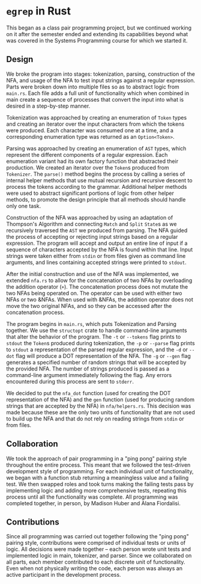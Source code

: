 # `egrep` in Rust

This began as a class pair programming project, but we continued working on it after the semester ended and extending its capabilities beyond what was covered in the Systems Programming course for which we started it.

## Design

We broke the program into stages: tokenization, parsing, construction of the NFA, and usage of the NFA to test input strings against a regular expression. Parts were broken down into multiple files so as to abstract logic from `main.rs`. Each file adds a full unit of functionality which when combined in main create a sequence of processes that convert the input into what is desired in a step-by-step manner.

Tokenization was approached by creating an enumeration of `Token` types and creating an iterator over the input characters from which the tokens were produced. Each character was consumed one at a time, and a corresponding enumeration type was returned as an `Option<Token>`.

Parsing was approached by creating an enumeration of `AST` types, which represent the different components of a regular expression. Each enumeration variant had its own factory function that abstracted their production. We created an iterator over the `Token`s produced from `Tokenizer`. The `parse()` method begins the process by calling a series of internal helper methods that use mutual recursion and recursive descent to process the tokens according to the grammar. Additional helper methods were used to abstract significant portions of logic from other helper methods, to promote the design principle that all methods should handle only one task.

Construction of the NFA was approached by using an adaptation of Thompson's Algorithm and connecting `Match` and `Split` `State`s as we recursively traversed the `AST` we produced from parsing. The NFA guided the process of accepting or rejecting input strings based on a regular expression. The program will accept and output an entire line of input if a sequence of characters accepted by the NFA is found within that line. Input strings were taken either from `stdin` or from files given as command line arguments, and lines containing accepted strings were printed to `stdout`.

After the initial construction and use of the NFA was implemented, we extended `nfa.rs` to allow for the concatenation of two NFAs by overloading the addition operator (`+`). The concatenation process does not mutate the two NFAs being operated on. The operator can be used with either two NFAs or two &NFAs. When used with &NFAs, the addition operator does not move the two original NFAs, and so they can be accessed after the concatenation process.

The program begins in `main.rs`, which puts Tokenization and Parsing together. We use the `structopt` crate to handle command-line arguments that alter the behavior of the program. The `-t` or `--tokens` flag prints to `stdout` the `Token`s produced during tokenization, the `-p` or `--parse` flag prints to `stdout` a representation of the parsed regular expression, and the `-d` or `--dot` flag will produce a DOT representation of the NFA. The `-g` or `--gen` flag generates a specified number of random strings that will be accepted by the provided NFA. The number of strings produced is passed as a command-line argument immediately following the flag. Any errors encountered during this process are sent to `stderr`.

We decided to put the `nfa_dot` function (used for creating the DOT representation of the NFA) and the `gen` function (used for producing random strings that are accepted by the NFA) in `nfa/helpers.rs`. This decision was made because these are the only two units of functionality that are not used to build up the NFA and that do not rely on reading strings from `stdin` or from files.

## Collaboration

We took the approach of pair programming in a "ping pong" pairing style throughout the entire process. This meant that we followed the test-driven development style of programming. For each individual unit of functionality, we began with a function stub returning a meaningless value and a failing test. We then swapped roles and took turns making the failing tests pass by implementing logic and adding more comprehensive tests, repeating this process until all the functionality was complete. All programming was completed together, in person, by Madison Huber and Alana Fiordalisi.

## Contributions

Since all programming was carried out together following the "ping pong" pairing style, contributions were comprised of individual tests or units of logic. All decisions were made together – each person wrote unit tests and implemented logic in main, tokenizer, and parser. Since we collaborated on all parts, each member contributed to each discrete unit of functionality. Even when not physically writing the code, each person was always an active participant in the development process.

